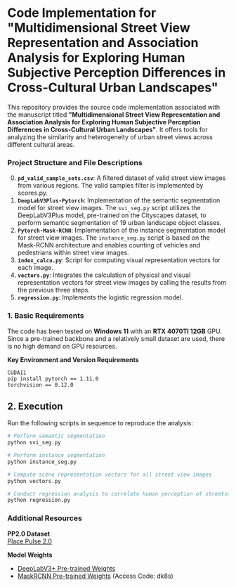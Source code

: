 
# Code Implementation for "Multidimensional Street View Representation and Association Analysis for Exploring Human Subjective Perception Differences in Cross-Cultural Urban Landscapes"

This repository provides the source code implementation associated with the manuscript titled **"Multidimensional Street View Representation and Association Analysis for Exploring Human Subjective Perception Differences in Cross-Cultural Urban Landscapes"**. It offers tools for analyzing the similarity and heterogeneity of urban street views across different cultural areas.

### Project Structure and File Descriptions

0. **`pd_valid_sample_sets.csv`**: A filtered dataset of valid street view images from various regions. The valid samples filter is implemented by scores.py.
1. **`DeepLabV3Plus-Pytorch`**: Implementation of the semantic segmentation model for street view images. The `svi_seg.py` script utilizes the DeepLabV3Plus model, pre-trained on the Cityscapes dataset, to perform semantic segmentation of 19 urban landscape object classes.
2. **`Pytorch-Mask-RCNN`**: Implementation of the instance segmentation model for street view images. The `instance_seg.py` script is based on the Mask-RCNN architecture and enables counting of vehicles and pedestrians within street view images.
3. **`index_calcu.py`**: Script for computing visual representation vectors for each image.
4. **`vectors.py`**: Integrates the calculation of physical and visual representation vectors for street view images by calling the results from the previous three steps.
5. **`regression.py`**: Implements the logistic regression model.

### 1. Basic Requirements

The code has been tested on **Windows 11** with an **RTX 4070TI 12GB** GPU. Since a pre-trained backbone and a relatively small dataset are used, there is no high demand on GPU resources.

**Key Environment and Version Requirements**
```shell
CUDA11
pip install pytorch == 1.11.0
torchvision == 0.12.0
```

## 2. Execution

Run the following scripts in sequence to reproduce the analysis:

```python
# Perform semantic segmentation
python svi_seg.py

# Perform instance segmentation
python instance_seg.py

# Compute scene representation vectors for all street view images
python vectors.py

# Conduct regression analysis to correlate human perception of streetscape characteristics with their environmental features
python regression.py
```

### Additional Resources

**PP2.0 Dataset**  
[Place Pulse 2.0](https://pan.baidu.com/s/1fYoVE6YKcbDJiVqoxx5K9g#list/path=%2F)

**Model Weights**  
- [DeepLabV3+ Pre-trained Weights](https://share.weiyun.com/qqx78Pv5)
- [MaskRCNN Pre-trained Weights](https://pan.baidu.com/s/1n97fyrqYAOIS7dIB_NXgHw) (Access Code: dk8s)
